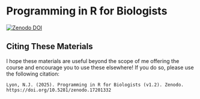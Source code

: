 # Programming in R for Biologists

[![Zenodo DOI](https://img.shields.io/badge/Zenodo%20DOI-10.5281/zenodo.17201332-blue.svg)](https://doi.org/10.5281/zenodo.17201332)

## Citing These Materials

I hope these materials are useful beyond the scope of me offering the course and encourage you to use these elsewhere! If you do so, please use the following citation:

```
Lyon, N.J. (2025). Programming in R for Biologists (v1.2). Zenodo. https://doi.org/10.5281/zenodo.17201332
```
